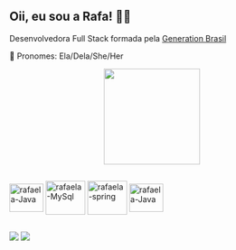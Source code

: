 ## Oii, eu sou a Rafa! 🏳️‍🌈

Desenvolvedora Full Stack formada pela [Generation Brasil](https://brazil.generation.org/)

🌈 Pronomes: Ela/Dela/She/Her


<div align="center">


  <img height="170em" src="https://github-readme-stats.vercel.app/api/top-langs/?username=rafaelasantos92&layout=compact&langs_count=7&theme=light"/>
</div>
  
   ##
  
       
 <img align="center" alt="rafaela-Java" height="50" width="60" src="https://cdn.jsdelivr.net/gh/devicons/devicon/icons/java/java-original-wordmark.svg"> <img align="center" alt="rafaela-MySql" height="60" width="70" src="https://cdn.jsdelivr.net/gh/devicons/devicon/icons/mysql/mysql-original-wordmark.svg" />
 <img align="center" alt="rafaela-spring" height="60" width="70" src="https://cdn.jsdelivr.net/gh/devicons/devicon/icons/spring/spring-original-wordmark.svg" />
 <img align="center" alt="rafaela-Java" height="50" width="60" src="https://cdn.jsdelivr.net/gh/devicons/devicon/icons/git/git-plain-wordmark.svg" />
     
 
  
  ##
  
  <a href="https://www.linkedin.com/in/rafaela-psantos" target="_blank"><img src="https://img.shields.io/badge/-LinkedIn-%230077B5?style=for-the-badge&logo=linkedin&logoColor=white" target="_blank"></a> 
   <a href = "mailto:santos.rafaela2991@gmail.com"><img src="https://img.shields.io/badge/Gmail-D14836?style=for-the-badge&logo=gmail&logoColor=white" target="_blank"></a>
  
 
    

    
